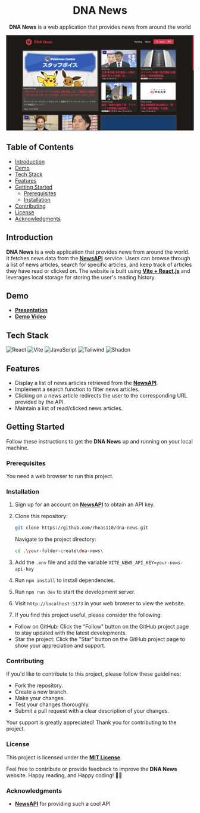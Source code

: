 <div align=center>

<h1>DNA News</h1>

**DNA News** is a web application that provides news from around the world

![DNA News Preview](/src/assets/preview.png)

</div>

## Table of Contents

- [Introduction](#introduction)
- [Demo](#demo)
- [Tech Stack](#tech-stack)
- [Features](#features)
- [Getting Started](#getting-started)
  - [Prerequisites](#prerequisites)
  - [Installation](#installation)
- [Contributing](#contributing)
- [License](#license)
- [Acknowledgments](#acknowledgments)

## Introduction

**DNA News** is a web application that provides news from around the world. It fetches news data from the **[NewsAPI]** service. Users can browse through a list of news articles, search for specific articles, and keep track of articles they have read or clicked on. The website is built using [**Vite + React.js**][vite] and leverages local storage for storing the user's reading history.

## Demo

- **[Presentation]**
- **[Demo Video]**

## Tech Stack

![React](https://img.shields.io/badge/-React-61DAFB?style=for-the-badge&logo=react&logoColor=white)
![Vite](https://img.shields.io/badge/vite-%23646CFF.svg?style=for-the-badge&logo=vite&logoColor=FFD62E)
![JavaScript](https://img.shields.io/badge/-JavaScript-F7DF1E?style=for-the-badge&logo=javascript&logoColor=black)
![Tailwind](https://img.shields.io/badge/Tailwind_CSS-38B2AC?style=for-the-badge&logo=tailwind-css&logoColor=white)
![Shadcn](https://img.shields.io/badge/shadcn%2Fui-000000?style=for-the-badge&logo=shadcnui&logoColor=white)

## Features

- Display a list of news articles retrieved from the **[NewsAPI]**.
- Implement a search function to filter news articles.
- Clicking on a news article redirects the user to the corresponding URL provided by the API.
- Maintain a list of read/clicked news articles.

## Getting Started

Follow these instructions to get the **DNA News** up and running on your local machine.

### Prerequisites

You need a web browser to run this project.

### Installation

1. Sign up for an account on **[NewsAPI]** to obtain an API key.

2. Clone this repository:

   ```bash
   git clone https://github.com/rhnas110/dna-news.git
   ```

   Navigate to the project directory:

   ```bash
   cd .\your-folder-create\dna-news\
   ```

3. Add the `.env` file and add the variable `VITE_NEWS_API_KEY=your-news-api-key`

4. Run `npm install` to install dependencies.

5. Run `npm run dev` to start the development server.

6. Visit `http://localhost:5173` in your web browser to view the website.

7. If you find this project useful, please consider the following:

- Follow on GitHub: Click the "Follow" button on the GitHub project page to stay updated with the latest developments.
- Star the project: Click the "Star" button on the GitHub project page to show your appreciation and support.

### Contributing

If you'd like to contribute to this project, please follow these guidelines:

- Fork the repository.
- Create a new branch.
- Make your changes.
- Test your changes thoroughly.
- Submit a pull request with a clear description of your changes.

Your support is greatly appreciated! Thank you for contributing to the project.

### License

This project is licensed under the [**MIT License**](/LICENSE).

Feel free to contribute or provide feedback to improve the **DNA News** website. Happy reading, and Happy coding! 📰🌐

### Acknowledgments

- **[NewsAPI]** for providing such a cool API

[comment]: <> (LINK VARIABLE)
[newsapi]: https://newsapi.org/
[vite]: https://vitejs.dev/

[presentation]: https://drive.google.com/file/d/1E136T985bt0BvKOAh2r5kv7gt4DdLm1j/view?usp=sharing
[demo video]: https://asset.cloudinary.com/dlzoyg2ox/82559666af1dbb39c77cecc866fa5932
